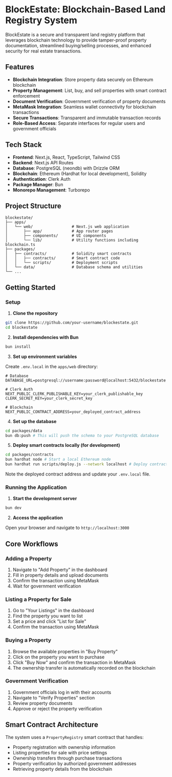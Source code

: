 # BlockEstate: Blockchain-Based Land Registry System

BlockEstate is a secure and transparent land registry platform that leverages blockchain technology to provide tamper-proof property documentation, streamlined buying/selling processes, and enhanced security for real estate transactions.

## Features

- **Blockchain Integration**: Store property data securely on Ethereum blockchain
- **Property Management**: List, buy, and sell properties with smart contract enforcement
- **Document Verification**: Government verification of property documents
- **MetaMask Integration**: Seamless wallet connectivity for blockchain transactions
- **Secure Transactions**: Transparent and immutable transaction records
- **Role-Based Access**: Separate interfaces for regular users and government officials

## Tech Stack

- **Frontend**: Next.js, React, TypeScript, Tailwind CSS
- **Backend**: Next.js API Routes
- **Database**: PostgreSQL (neondb) with Drizzle ORM
- **Blockchain**: Ethereum (Hardhat for local development), Solidity
- **Authentication**: Clerk Auth
- **Package Manager**: Bun
- **Monorepo Management**: Turborepo

## Project Structure

```
blockestate/
├── apps/
│   └── web/                 # Next.js web application
│       ├── app/             # App router pages
│       ├── components/      # UI components
│       └── lib/             # Utility functions including blockchain.ts
├── packages/
│   ├── contracts/           # Solidity smart contracts
│   │   ├── contracts/       # Smart contract code
│   │   └── scripts/         # Deployment scripts
│   └── data/                # Database schema and utilities
└── ...
```

## Getting Started

### Setup

1. **Clone the repository**

```bash
git clone https://github.com/your-username/blockestate.git
cd blockestate
```

2. **Install dependencies with Bun**

```bash
bun install
```

3. **Set up environment variables**

Create `.env.local` in the `apps/web` directory:

```
# Database
DATABASE_URL=postgresql://username:password@localhost:5432/blockestate

# Clerk Auth
NEXT_PUBLIC_CLERK_PUBLISHABLE_KEY=your_clerk_publishable_key
CLERK_SECRET_KEY=your_clerk_secret_key

# Blockchain
NEXT_PUBLIC_CONTRACT_ADDRESS=your_deployed_contract_address
```

4. **Set up the database**

```bash
cd packages/data
bun db:push # This will push the schema to your PostgreSQL database
```

5. **Deploy smart contracts locally (for development)**

```bash
cd packages/contracts
bun hardhat node # Start a local Ethereum node
bun hardhat run scripts/deploy.js --network localhost # Deploy contracts
```

Note the deployed contract address and update your `.env.local` file.

### Running the Application

1. **Start the development server**

```bash
bun dev
```

2. **Access the application**

Open your browser and navigate to `http://localhost:3000`

## Core Workflows

### Adding a Property

1. Navigate to "Add Property" in the dashboard
2. Fill in property details and upload documents
3. Confirm the transaction using MetaMask
4. Wait for government verification

### Listing a Property for Sale

1. Go to "Your Listings" in the dashboard
2. Find the property you want to list
3. Set a price and click "List for Sale"
4. Confirm the transaction using MetaMask

### Buying a Property

1. Browse the available properties in "Buy Property"
2. Click on the property you want to purchase
3. Click "Buy Now" and confirm the transaction in MetaMask
4. The ownership transfer is automatically recorded on the blockchain

### Government Verification

1. Government officials log in with their accounts
2. Navigate to "Verify Properties" section
3. Review property documents
4. Approve or reject the property verification

## Smart Contract Architecture

The system uses a `PropertyRegistry` smart contract that handles:

- Property registration with ownership information
- Listing properties for sale with price settings
- Ownership transfers through purchase transactions
- Property verification by authorized government addresses
- Retrieving property details from the blockchain
